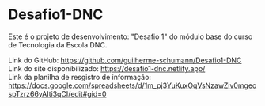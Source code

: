 # Desafio1-DNC
Este é o projeto de desenvolvimento: "Desafio 1" do módulo base do curso de Tecnologia da Escola DNC.

Link do GitHub: https://github.com/guilherme-schumann/Desafio1-DNC <br>
Link do site disponibilizado: https://desafio1-dnc.netlify.app/ <br>
Link da planilha de resgistro de informação: https://docs.google.com/spreadsheets/d/1m_pj3YuKuxOqVsNzawZiv0mgeospTzrz66yAIti3qCI/edit#gid=0

